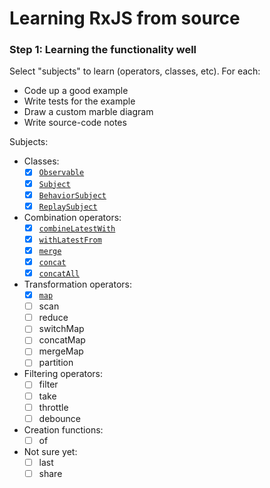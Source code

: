 # Learning RxJS from source

### Step 1: Learning the functionality well

Select "subjects" to learn (operators, classes, etc). For each:

- Code up a good example
- Write tests for the example
- Draw a custom marble diagram
- Write source-code notes

Subjects:

- Classes:
	- [x] [`Observable`](./notes/observable/)
	- [x] [`Subject`](./notes/subject/)
	- [x] [`BehaviorSubject`](./notes/behavior-subject/)
	- [x] [`ReplaySubject`](./notes/replay-subject/)

- Combination operators:
	- [x] [`combineLatestWith`](./notes/combine-latest-with/)
	- [x] [`withLatestFrom`](./notes/with-latest-from/)
	- [x] [`merge`](./notes/merge/)
	- [x] [`concat`](./notes/concat/)
	- [x] [`concatAll`](./notes/concat-all/)

- Transformation operators:
	- [x] [`map`](./notes/map)
	- [ ] scan
	- [ ] reduce
	- [ ] switchMap
	- [ ] concatMap
	- [ ] mergeMap
	- [ ] partition

- Filtering operators:
	- [ ] filter
	- [ ] take
	- [ ] throttle
	- [ ] debounce

- Creation functions:
 	- [ ] of

- Not sure yet:
	- [ ] last
	- [ ] share
